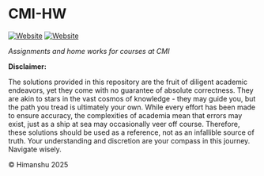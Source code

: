 # CMI-HW
[![Website](https://img.shields.io/website?url=https%3A%2F%2Fgoogle.com&up_message=profile&up_color=neon&down_message=profile&down_color=neon&label=cmi)](https://www.cmi.ac.in/people/student-profile.php?id=himanshu680.mds2023)
[![Website](https://img.shields.io/website?url=https%3A%2F%2Fgoogle.com&up_message=page&up_color=blue&down_message=page&down_color=blue&label=home)](https://waitasecant.github.io/)

*Assignments and home works for courses at CMI*

**Disclaimer:**

The solutions provided in this repository are the fruit of diligent academic endeavors, yet they come with no guarantee of absolute correctness. They are akin to stars in the vast cosmos of knowledge - they may guide you, but the path you tread is ultimately your own. While every effort has been made to ensure accuracy, the complexities of academia mean that errors may exist, just as a ship at sea may occasionally veer off course. Therefore, these solutions should be used as a reference, not as an infallible source of truth. Your understanding and discretion are your compass in this journey. Navigate wisely.

&copy; Himanshu 2025
